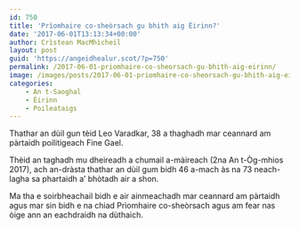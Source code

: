 ```yaml
---
id: 750
title: 'Prìomhaire co-sheòrsach gu bhith aig Èirinn?'
date: '2017-06-01T13:13:34+00:00'
author: Crìstean MacMhìcheil
layout: post
guid: 'https://angeidhealur.scot/?p=750'
permalink: /2017-06-01-priomhaire-co-sheorsach-gu-bhith-aig-eirinn/
image: /images/posts/2017-06-01-priomhaire-co-sheorsach-gu-bhith-aig-eirinn.webp
categories:
    - An t-Saoghal
    - Èirinn
    - Poileataigs
---
```


Thathar an dùil gun tèid Leo Varadkar, 38 a thaghadh mar ceannard am pàrtaidh poilitigeach Fine Gael.

Thèid an taghadh mu dheireadh a chumail a-màireach (2na An t-Òg-mhios 2017), ach an-dràsta thathar an dùil gum bidh 46 a-mach às na 73 neach-lagha sa phartaidh a’ bhòtadh air a shon.

Ma tha e soirbheachail bidh e air ainmeachadh mar ceannard am pàrtaidh agus mar sin bidh e na chiad Prìomhaire co-sheòrsach agus am fear nas òige ann an eachdraidh na dùthaich.
